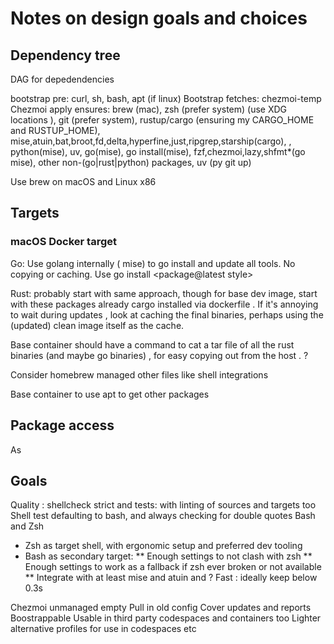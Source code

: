 # Notes on design goals and choices

## Dependency tree

DAG for depedendencies

bootstrap pre: curl, sh, bash, apt (if linux)
Bootstrap fetches: chezmoi-temp
Chezmoi apply ensures: brew (mac), zsh (prefer system) (use XDG locations ), git (prefer system), rustup/cargo (ensuring my CARGO_HOME and RUSTUP_HOME), mise,atuin,bat,broot,fd,delta,hyperfine,just,ripgrep,starship(cargo), , python(mise), uv, go(mise), go install(mise), fzf,chezmoi,lazy,shfmt*(go mise), other non-(go|rust|python) packages, uv (py git up)

Use brew on macOS and Linux x86



## Targets

### macOS Docker target

Go: Use golang internally ( mise) to go install and update all tools. No copying or caching.
Use go install <package@latest style>

Rust: probably start with same approach, though for base dev image, start with these packages already cargo installed via dockerfile . If it's annoying to wait during updates , look at caching the final binaries, perhaps using the (updated) clean image itself as the cache.

Base container should have a command to cat a tar file of all the rust binaries (and maybe go binaries) , for easy copying out from the host . ?

Consider homebrew managed other files like shell integrations

Base container to use apt to get other packages

## Package access

As

## Goals

Quality : shellcheck strict and tests: with linting of sources and targets too
 Shell test defaulting to bash, and always checking for double quotes
Bash and Zsh

* Zsh as target shell, with ergonomic setup and preferred dev tooling
* Bash as secondary target:
  ** Enough settings to not clash with zsh
  ** Enough settings to work as a fallback if zsh ever broken or not available
  ** Integrate with at least mise and atuin and ?
Fast : ideally keep below 0.3s


Chezmoi unmanaged empty
Pull in old config
Cover updates and reports
Boostrappable
Usable in third party codespaces and containers too
Lighter alternative profiles for use in codespaces etc


